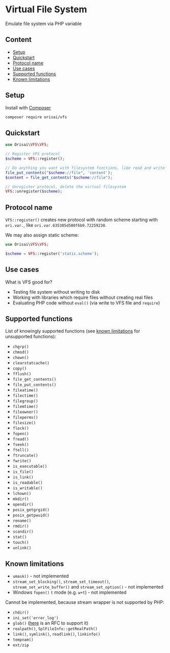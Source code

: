 # Virtual File System

Emulate file system via PHP variable

## Content

- [Setup](#setup)
- [Quickstart](#quickstart)
- [Protocol name](#protocol-name)
- [Use cases](#use-cases)
- [Supported functions](#supported-functions)
- [Known limitations](#known-limitations)

## Setup

Install with [Composer](https://getcomposer.org)

```sh
composer require orisai/vfs
```

## Quickstart

```php
use Orisai\VFS\VFS;

// Register VFS protocol
$scheme = VFS::register();

// Do anything you want with filesystem functions, like read and write
file_put_contents("$scheme://file", 'content');
$content = file_get_contents("$scheme://file");

// Unregister protocol, delete the virtual filesystem
VFS::unregister($scheme);
```

## Protocol name

`VFS::register()` creates new protocol with random scheme starting with `ori.var.`,
like `ori.var.635305d500f6b9.72259230`.

We may also assign static scheme:

```php
use Orisai\VFS\VFS;

$scheme = VFS::register('static.scheme');
```

## Use cases

What is VFS good for?

- Testing file system without writing to disk
- Working with libraries which require files without creating real files
- Evaluating PHP code without `eval()` (via write to VFS file and `require`)

## Supported functions

List of knowingly supported functions (see [known limitations](#known-limitations) for unsupported functions):

- `chgrp()`
- `chmod()`
- `chown()`
- `clearstatcache()`
- `copy()`
- `fflush()`
- `file_get_contents()`
- `file_put_contents()`
- `fileatime()`
- `filectime()`
- `filegroup()`
- `filemtime()`
- `fileowner()`
- `fileperms()`
- `filesize()`
- `flock()`
- `fopen()`
- `fread()`
- `fseek()`
- `ftell()`
- `ftruncate()`
- `fwrite()`
- `is_executable()`
- `is_file()`
- `is_link()`
- `is_readable()`
- `is_writable()`
- `lchown()`
- `mkdir()`
- `opendir()`
- `posix_getgrgid()`
- `posix_getpwuid()`
- `rename()`
- `rmdir()`
- `scandir()`
- `stat()`
- `touch()`
- `unlink()`

## Known limitations

- `umask()` - not implemented
- `stream_set_blocking()`, `stream_set_timeout()`, `stream_set_write_buffer()` and `stream_set_option()` - not implemented
- Windows `fopen()` `t` mode (e.g. `w+t`) - not implemented

Cannot be implemented, because stream wrapper is not supported by PHP:

- `chdir()`
- `ini_set('error_log')`
- `glob()` ([here](https://wiki.php.net/rfc/glob_streamwrapper_support) is an RFC to support it)
- `realpath()`, `SplFileInfo::getRealPath()`
- `link()`, `symlink()`, `readlink()`, `linkinfo()`
- `tempnam()`
- `ext/zip`
